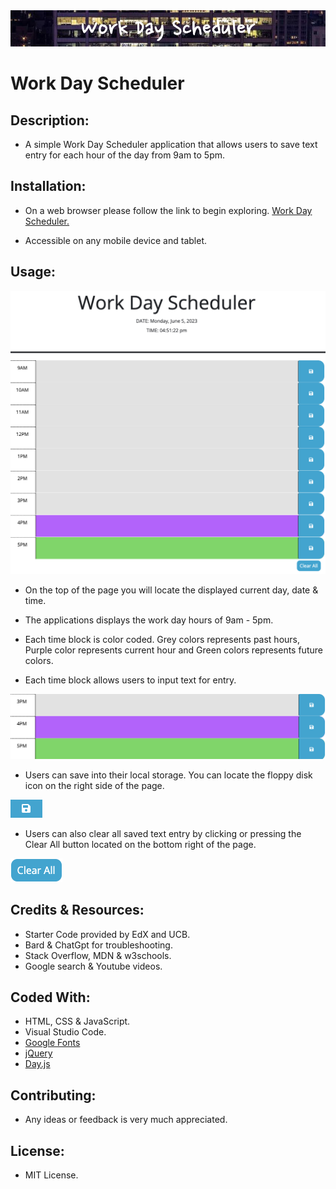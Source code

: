 <img src="./assets/images/wdsbanner.png">

# Work Day Scheduler

## Description:
* A simple Work Day Scheduler application that allows users to save text entry for each hour of the day from 9am to 5pm.

## Installation:
* On a web browser please follow the link to begin exploring. [Work Day Scheduler.](https://junel-balbin.github.io/BC5-Work-Day-Scheduler/)

* Accessible on any mobile device and tablet.

## Usage:
<img src="./assets/images/ss1.png">

* On the top of the page you will locate the displayed current day, date & time.

* The applications displays the work day hours of 9am - 5pm.

* Each time block is color coded. Grey colors represents past hours, Purple color represents current hour and Green colors represents future colors.

* Each time block allows users to input text for entry.
<img src="./assets/images/timeblock.png">

* Users can save into their local storage. You can locate the floppy disk icon on the right side of the page.
<img src="./assets/images/save.png">

* Users can also clear all saved text entry by clicking or pressing the Clear All button located on the bottom right of the page.
<img src="./assets/images/clear.png">



## Credits & Resources:

* Starter Code provided by EdX and UCB.
* Bard & ChatGpt for troubleshooting.
* Stack Overflow, MDN & w3schools.
* Google search & Youtube videos.

## Coded With:
* HTML, CSS & JavaScript.
* Visual Studio Code.
* [Google Fonts](https://fonts.google.com/)
* [jQuery](https://jquery.com/)
* [Day.js](https://day.js.org/)

## Contributing:

* Any ideas or feedback is very much appreciated.

## License:

* MIT License.